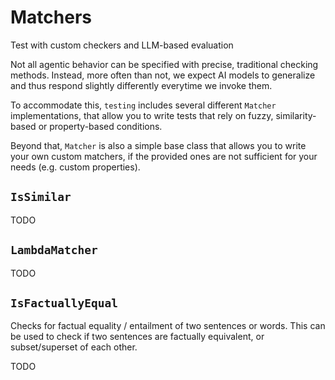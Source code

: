 # Matchers

<div class='subtitle'>Test with custom checkers and LLM-based evaluation</div>

Not all agentic behavior can be specified with precise, traditional checking methods. Instead, more often than not, we expect AI models to generalize and thus respond slightly differently everytime we invoke them.

To accommodate this, `testing` includes several different `Matcher` implementations, that allow you to write tests that rely on fuzzy, similarity-based or property-based conditions.

Beyond that, `Matcher` is also a simple base class that allows you to write your own custom matchers, if the provided ones are not sufficient for your needs (e.g. custom properties).

## `IsSimilar`

TODO

## `LambdaMatcher`

TODO

## `IsFactuallyEqual`

Checks for factual equality / entailment of two sentences or words. This can be used to check if two sentences are factually equivalent, or subset/superset of each other.

TODO